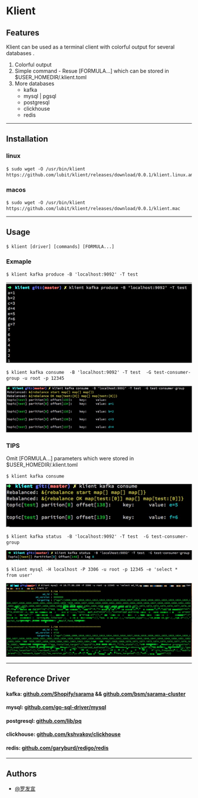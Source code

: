 # Klient 

## Features

Klient can be used as a terminal client with colorful output for several databases .   

1. Colorful output
2. Simple command - Resue [FORMULA...] which can be stored in $USER_HOMEDIR/.klient.toml
3. More databases
    * kafka
    * mysql | pgsql
    * postgresql
    * clickhouse
    * redis
  
--- 

## Installation

### linux

    $ sudo wget -O /usr/bin/klient https://github.com/lubit/klient/releases/download/0.0.1/klient.linux.amd64

### macos

    $ sudo wget -O /usr/bin/klient https://github.com/lubit/klient/releases/download/0.0.1/klient.mac

---

## Usage

    $ klient [driver] [commands] [FORMULA...]

### Exmaple 


    $ klient kafka produce -B 'localhost:9092' -T test
![kafka-produce](./docs/img/kafka-produce.png)

    $ klient kafka consume  -B 'localhost:9092' -T test  -G test-consumer-group -u root -p 12345
![kafka-consume](./docs/img/kafka-consume.png)

### TIPS 
Omit [FORMULA...] parameters which were stored in  $USER_HOMEDIR/.klient.toml

    $ klient kafka consume
![kafka-consume-without-params](./docs/img/kafka-consume-without-params.png)

    $ klient kafka status  -B 'localhost:9092' -T test  -G test-consumer-group
![kafka-status](./docs/img/kafka-status.png)

    $ klient mysql -H localhost -P 3306 -u root -p 12345 -e 'select *  from user'
![mysql](./docs/img/mysql.png)

---
## Reference Driver

#### kafka: [github.com/Shopify/sarama](github.com/Shopify/sarama) && [github.com/bsm/sarama-cluster](github.com/bsm/sarama-cluster)
#### mysql: [github.com/go-sql-driver/mysql](github.com/go-sql-driver/mysql)
#### postgresql: [github.com/lib/pq](github.com/lib/pq)
#### clickhouse: [github.com/kshvakov/clickhouse](github.com/kshvakov/clickhouse)
#### redis: [github.com/garyburd/redigo/redis](github.com/garyburd/redigo/redis)

---
## Authors
* [@罗发宣](https://weibo.com/u/6028984452)
